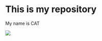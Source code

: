 <h1>This is my repository</h1>
<p font="20px">My name is CAT</p>
<img src="https://images.pexels.com/photos/45201/kitty-cat-kitten-pet-45201.jpeg">
